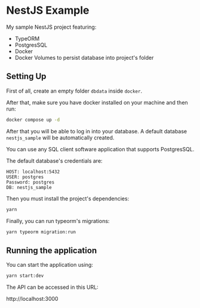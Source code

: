 # NestJS Example

My sample NestJS project featuring:

- TypeORM
- PostgresSQL
- Docker
- Docker Volumes to persist database into project's folder

## Setting Up

First of all, create an empty folder `dbdata` inside `docker`.

After that, make sure you have docker installed on your machine and then run:

```bash
docker compose up -d
```

After that you will be able to log in into your database. A default database `nestjs_sample` will be automatically created.

You can use any SQL client software application that supports PostgresSQL.

The default database's credentials are:

```
HOST: localhost:5432
USER: postgres
Password: postgres
DB: nestjs_sample
```

Then you must install the project's dependencies:

```bash
yarn
```

Finally, you can run typeorm's migrations:

```bash
yarn typeorm migration:run
```

## Running the application

You can start the application using:

```bash
yarn start:dev
```

The API can be accessed in this URL:

http://localhost:3000
